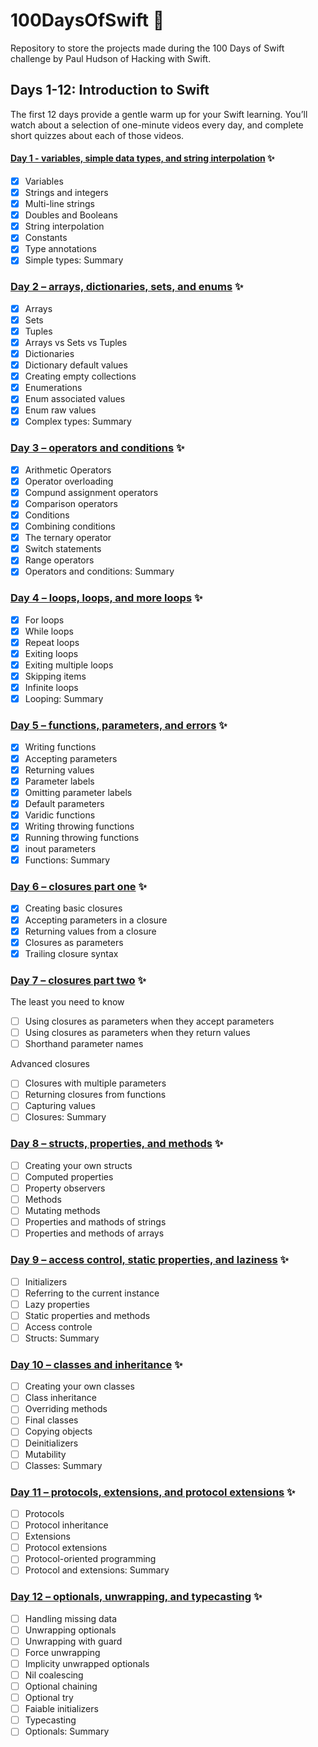 # 100DaysOfSwift 📱

 Repository to store the projects made during the 100 Days of Swift challenge by Paul Hudson of Hacking with Swift.
  
 ## Days 1-12: Introduction to Swift
 
The first 12 days provide a gentle warm up for your Swift learning. You’ll watch about a selection of one-minute videos every day, and complete short quizzes about each of those videos.
 
 #### [Day 1 - variables, simple data types, and string interpolation](https://www.hackingwithswift.com/100/1) ✨
 
- [x] Variables
- [x] Strings and integers
- [x] Multi-line strings
- [x] Doubles and Booleans
- [x] String interpolation
- [x] Constants
- [x] Type annotations
- [x] Simple types: Summary

### [Day 2 – arrays, dictionaries, sets, and enums](https://www.hackingwithswift.com/100/2) ✨

- [x] Arrays
- [x] Sets
- [x] Tuples
- [x] Arrays vs Sets vs Tuples
- [x] Dictionaries
- [x] Dictionary default values
- [x] Creating empty collections
- [x] Enumerations
- [x] Enum associated values
- [x] Enum raw values
- [x] Complex types: Summary

### [Day 3 – operators and conditions](https://www.hackingwithswift.com/100/3) ✨

- [x] Arithmetic Operators
- [x] Operator overloading
- [x] Compund assignment operators
- [x] Comparison operators
- [x] Conditions
- [x] Combining conditions
- [x] The ternary operator
- [x] Switch statements
- [x] Range operators
- [x] Operators and conditions: Summary

### [Day 4 – loops, loops, and more loops](https://www.hackingwithswift.com/100/4) ✨

- [x] For loops
- [x] While loops
- [x] Repeat loops
- [x] Exiting loops
- [x] Exiting multiple loops
- [x] Skipping items
- [x] Infinite loops
- [x] Looping: Summary

### [Day 5 – functions, parameters, and errors](https://www.hackingwithswift.com/100/5) ✨

- [x] Writing functions
- [x] Accepting parameters
- [x] Returning values
- [x] Parameter labels
- [x] Omitting parameter labels
- [x] Default parameters
- [x] Varidic functions
- [x] Writing throwing functions
- [x] Running throwing functions
- [x] inout parameters
- [x] Functions: Summary

### [Day 6 – closures part one](https://www.hackingwithswift.com/100/6) ✨

- [x] Creating basic closures
- [x] Accepting parameters in a closure
- [x] Returning values from a closure
- [x] Closures as parameters
- [x] Trailing closure syntax

### [Day 7 – closures part two](https://www.hackingwithswift.com/100/7) ✨

The least you need to know

- [ ] Using closures as parameters when they accept parameters
- [ ] Using closures as parameters when they return values
- [ ] Shorthand parameter names

Advanced closures

- [ ] Closures with multiple parameters
- [ ] Returning closures from functions
- [ ] Capturing values
- [ ] Closures: Summary

### [Day 8 – structs, properties, and methods](https://www.hackingwithswift.com/100/8) ✨

- [ ] Creating your own structs
- [ ] Computed properties
- [ ] Property observers
- [ ] Methods
- [ ] Mutating methods
- [ ] Properties and mathods of strings
- [ ] Properties and methods of arrays

### [Day 9 – access control, static properties, and laziness](https://www.hackingwithswift.com/100/9) ✨

- [ ] Initializers
- [ ] Referring to the current instance
- [ ] Lazy properties
- [ ] Static properties and methods
- [ ] Access controle
- [ ] Structs: Summary

### [Day 10 – classes and inheritance](https://www.hackingwithswift.com/100/10) ✨

 - [ ] Creating your own classes
 - [ ] Class inheritance
 - [ ] Overriding methods
 - [ ] Final classes
 - [ ] Copying objects
 - [ ] Deinitializers
 - [ ] Mutability
 - [ ] Classes: Summary

### [Day 11 – protocols, extensions, and protocol extensions](https://www.hackingwithswift.com/100/11) ✨

- [ ] Protocols
- [ ] Protocol inheritance
- [ ] Extensions
- [ ] Protocol extensions
- [ ] Protocol-oriented programming
- [ ] Protocol and extensions: Summary 

### [Day 12 – optionals, unwrapping, and typecasting](https://www.hackingwithswift.com/100/12) ✨

- [ ] Handling missing data
- [ ] Unwrapping optionals
- [ ] Unwrapping with guard
- [ ] Force unwrapping
- [ ] Implicity unwrapped optionals
- [ ] Nil coalescing
- [ ] Optional chaining
- [ ] Optional try
- [ ] Faiable initializers
- [ ] Typecasting
- [ ] Optionals: Summary
